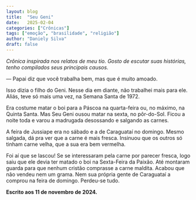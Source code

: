 ```yaml
---
layout: blog
title:  "Seu Geni"
date:   2025-02-04
categories: ["Crônicas"]
tags: ["emoção", "brasilidade", "religião"]
author: "Daniely Silva"
draft: false
---
```

*Crônica inspirada nos relatos de meu tio. Gosto de escutar suas histórias, tenho compilados seus principais causos.*

— Papai diz que você trabalha bem, mas que é muito amoado.

Isso dizia o filho do Geni. Nesse dia em diante, não trabalhei mais para ele. Aliás, teve só mais uma vez, na Semana Santa de 1972.

Era costume matar o boi para a Páscoa na quarta-feira ou, no máximo, na Quinta Santa. Mas Seu Geni ousou matar na sexta, no pôr-do-Sol. Ficou a noite toda e varou a madrugada desossando e salgando as carnes.

A feira de Jussiape era no sábado e a de Caraguataí no domingo. Mesmo salgada, dá pra ver que a carne é mais fresca. Insinuou que os outros só tinham carne velha, que a sua era bem vermelha.

Foi aí que se lascou! Se se interessaram pela carne por parecer fresca, logo saiu que ele devia ter matado o boi na Sexta-Feira da Paixão. Até montaram guarda para que nenhum cristão comprasse a carne maldita. Acabou que não vendeu nem um grama. Nem sua própria gente de Caraguataí a comprou na feira de domingo. Perdeu-se tudo.

**Escrito aos 11 de novembro de 2024.**
